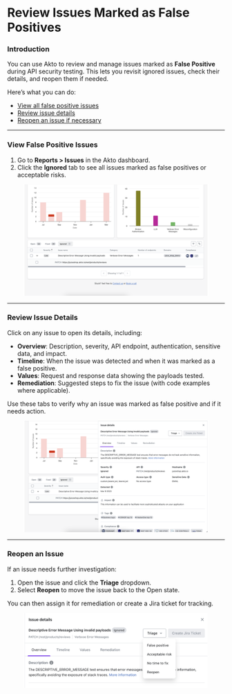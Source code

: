 # Review Issues Marked as False Positives

### Introduction

You can use Akto to review and manage issues marked as **False Positive** during API security testing. This lets you revisit ignored issues, check their details, and reopen them if needed.

Here’s what you can do:

* [View all false positive issues](review-issues-marked-as-false-positives.md#view-false-positive-issues)
* [Review issue details](review-issues-marked-as-false-positives.md#review-issue-details)
* [Reopen an issue if necessary](review-issues-marked-as-false-positives.md#reopen-an-issue)

***

### View False Positive Issues

1. Go to **Reports > Issues** in the Akto dashboard.
2. Click the **Ignored** tab to see all issues marked as false positives or acceptable risks.

<figure><img src="../../../.gitbook/assets/image (2) (1) (1).png" alt=""><figcaption></figcaption></figure>

***

### Review Issue Details

Click on any issue to open its details, including:

* **Overview**: Description, severity, API endpoint, authentication, sensitive data, and impact.
* **Timeline**: When the issue was detected and when it was marked as a false positive.
* **Values**: Request and response data showing the payloads tested.
* **Remediation**: Suggested steps to fix the issue (with code examples where applicable).

Use these tabs to verify why an issue was marked as false positive and if it needs action.

<figure><img src="../../../.gitbook/assets/image (1) (1) (1) (1) (1).png" alt=""><figcaption></figcaption></figure>

***

### Reopen an Issue

If an issue needs further investigation:

1. Open the issue and click the **Triage** dropdown.
2. Select **Reopen** to move the issue back to the Open state.

You can then assign it for remediation or create a Jira ticket for tracking.

<figure><img src="../../../.gitbook/assets/image (2) (1) (1) (1).png" alt=""><figcaption></figcaption></figure>
